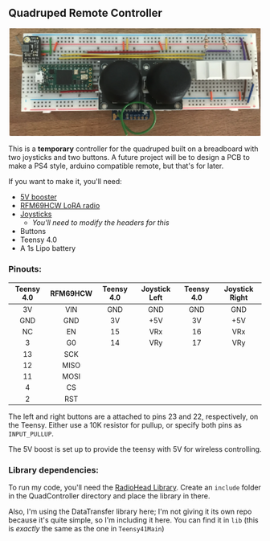 ## Quadruped Remote Controller

<p align="center"><img src="../../images/quadController.png" alt="QuadrupedProject" width="500"></p>

This is a __temporary__ controller for the quadruped built on a breadboard with two joysticks and two buttons. A future project will be to design a PCB to make a PS4 style, arduino compatible remote, but that's for later. 

If you want to make it, you'll need:
- [5V booster](https://www.adafruit.com/product/4654)
- [RFM69HCW LoRA radio](https://www.adafruit.com/product/4654)
- [Joysticks](https://www.amazon.com/ARCELI-Joystick-Controller-Dual-axis-Breakout/dp/B077Z8QN3S/ref=sr_1_6?dchild=1&keywords=joystick+arduino&qid=1621526560&sr=8-6)
  - *You'll need to modify the headers for this*
- Buttons
- Teensy 4.0
- A 1s Lipo battery

### Pinouts:

| Teensy 4.0    | RFM69HCW | Teensy 4.0| Joystick Left| Teensy 4.0| Joystick Right|
| :-------------: | :-------------: | :-------------: | :-------------: | :-------------: | :-------------: |
| 3V|VIN|GND|GND|GND|GND|
| GND|GND|3V|+5V|3V|+5V|
| NC|EN|15|VRx|16|VRx|
|3|G0|14|VRy|17|VRy|
|13|SCK|
|12|MISO|
|11|MOSI|
|4|CS|
|2|RST|

The left and right buttons are a attached to pins 23 and 22, respectively, on the Teensy. Either use a 10K resistor for pullup, or 
specify both pins as <code>INPUT_PULLUP</code>.

The 5V boost is set up to provide the teensy with 5V for wireless controlling. 

### Library dependencies:
To run my code, you'll need the [RadioHead Library](https://github.com/adafruit/RadioHead). Create an <code>include</code> folder in the 
QuadController directory and place the library in there. 

Also, I'm using the DataTransfer library here; I'm not giving it its own repo because it's quite simple, so I'm including it here. You can find it in <code>lib</code> (this is *exactly* the same as the one in <code>Teensy41Main</code>)